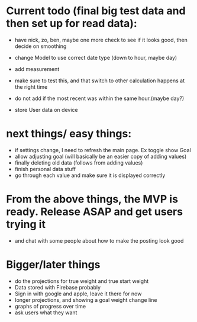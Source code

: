# Current todo (final big test data and then set up for read data):
* have nick, zo, ben, maybe one more check to see if it looks good, then decide on smoothing


* change Model to use correct date type (down to hour, maybe day)
* add measurement
* make sure to test this, and that switch to other calculation happens at the right time
* do not add if the most recent was within the same hour.(maybe day?)
* store User data on device


# next things/ easy things:
* if settings change, I need to refresh the main page. Ex toggle show Goal
* allow adjusting goal (will basically be an easier copy of adding values)
* finally deleting old data (follows from adding values)
* finish personal data stuff
* go through each value and make sure it is displayed correctly


# From the above things, the MVP is ready. Release ASAP and get users trying it
* and chat with some people about how to make the posting look good


# Bigger/later things
* do the projections for true weight and true start weight
* Data stored with Firebase probably
* Sign in with google and apple, leave it there for now
* longer projections, and showing a goal weight change line
* graphs of progress over time
* ask users what they want

